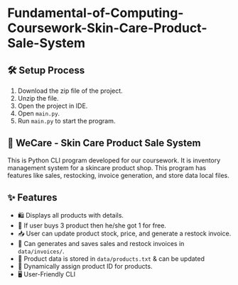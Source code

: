 # Fundamental-of-Computing-Coursework-Skin-Care-Product-Sale-System

## 🛠️ Setup Process
1. Download the zip file of the project.
2. Unzip the file.
3. Open the project in IDE.
4. Open `main.py`.
5. Run `main.py` to start the program.

## 🧴 WeCare - Skin Care Product Sale System
This is Python CLI program developed for our coursework. It is inventory management system for a skincare product shop. This program has features like sales, restocking, invoice generation, and store data local files.

## ✨ Features
- 🛍️ Displays all products with details.
- 💸 If user buys 3 product then he/she got 1 for free.
- 📥 User can update product stock, price, and generate a restock invoice.
- 🧾 Can generates and saves sales and restock invoices in `data/invoices/`.
- 📂 Product data is stored in `data/products.txt` & can be updated
- 🔢 Dynamically assign product ID for products.
- 🖥️ User-Friendly CLI




